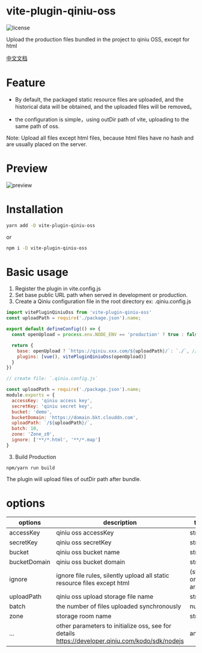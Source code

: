 vite-plugin-qiniu-oss
=======
![license](https://qiniu.other.cq-wnl.com/1672110731.png)

Upload the production files bundled in the project to qiniu OSS, except for html

[中文文档](https://github.com/th-come/vite-plugin-qiniu-oss/blob/main/README_CN.md)

# Feature

- By default, the packaged static resource files are uploaded, and the historical data will be obtained, and the uploaded files will be removed。

- the configuration is simple，using outDir path of vite, uploading to the same path of oss.

Note: Upload all files except html files, because html files have no hash and are usually placed on the server.

# Preview

![preview](https://qiniu.other.cq-wnl.com/1672381353.png)

# Installation

```bash
yarn add -D vite-plugin-qiniu-oss
```

or

```bash
npm i -D vite-plugin-qiniu-oss
```

# Basic usage

1. Register the plugin in vite.config.js
2. Set base public URL path when served in development or production.
3. Create a Qiniu configuration file in the root directory ex: .qiniu.config.js

```Javascript
import vitePluginQiniuOss from 'vite-plugin-qiniu-oss'
const uploadPath = require('./package.json').name;

export default defineConfig(() => {
  const openUpload = process.env.NODE_ENV == 'production' ? true : false

  return {
    base: openUpload ? `https://qiniu.xxx.com/${uploadPath}/`: `./`, // same with webpack public path
	plugins: [vue(), vitePluginQiniuOss(openUpload)]
  }
})

// create file: `.qiniu.config.js`

const uploadPath = require('./package.json').name;
module.exports = {
  accessKey: 'qiniu access key',
  secretKey: 'qiniu secret key',
  bucket: 'demo',
  bucketDomain: 'https://domain.bkt.clouddn.com',
  uploadPath: `/${uploadPath}/`,
  batch: 10,
  zone: 'Zone_z0',
  ignore: ['**/*.html', '**/*.map']
}
```

3. Build Production

```
npm/yarn run build
```

The plugin will upload files of outDir path after bundle.

# options

| options         | description                                             | type    | default       |
|-----------------|---------------------------------------------------------|---------|---------------|
| accessKey       | qiniu oss accessKey                                     | string  |               |
| secretKey       | qiniu oss secretKey                                     | string  |               |
| bucket          | qiniu oss bucket name                                   | string  |               |
| bucketDomain    | qiniu oss bucket domain                                 | string  |               |
| ignore      	  | ignore file rules, silently upload all static resource files except html           | (string or array)  | `'**html'` |
| uploadPath      | qiniu oss upload storage file name						| string  |               |
| batch           | the number of files uploaded synchronously              | number | 10         	|
| zone            | storage room name                                       | string | `'Zone_z0'`    |
| ...             | other parameters to initialize oss, see for details https://developer.qiniu.com/kodo/sdk/nodejs | any | |

